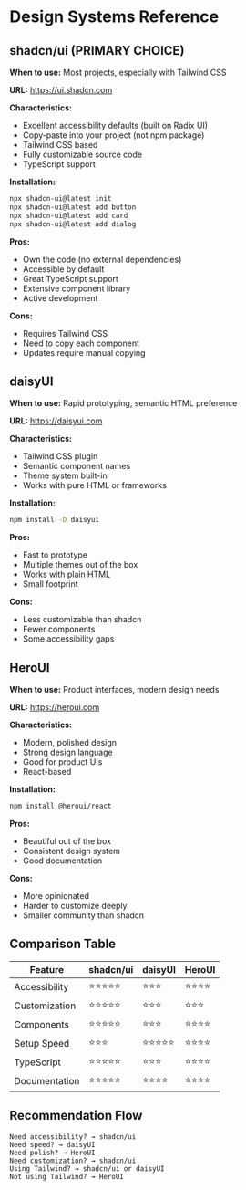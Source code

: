 # Design Systems Reference

## shadcn/ui (PRIMARY CHOICE)

**When to use:** Most projects, especially with Tailwind CSS

**URL:** https://ui.shadcn.com

**Characteristics:**
- Excellent accessibility defaults (built on Radix UI)
- Copy-paste into your project (not npm package)
- Tailwind CSS based
- Fully customizable source code
- TypeScript support

**Installation:**
```bash
npx shadcn-ui@latest init
npx shadcn-ui@latest add button
npx shadcn-ui@latest add card
npx shadcn-ui@latest add dialog
```

**Pros:**
- Own the code (no external dependencies)
- Accessible by default
- Great TypeScript support
- Extensive component library
- Active development

**Cons:**
- Requires Tailwind CSS
- Need to copy each component
- Updates require manual copying

## daisyUI

**When to use:** Rapid prototyping, semantic HTML preference

**URL:** https://daisyui.com

**Characteristics:**
- Tailwind CSS plugin
- Semantic component names
- Theme system built-in
- Works with pure HTML or frameworks

**Installation:**
```bash
npm install -D daisyui
```

**Pros:**
- Fast to prototype
- Multiple themes out of the box
- Works with plain HTML
- Small footprint

**Cons:**
- Less customizable than shadcn
- Fewer components
- Some accessibility gaps

## HeroUI

**When to use:** Product interfaces, modern design needs

**URL:** https://heroui.com

**Characteristics:**
- Modern, polished design
- Strong design language
- Good for product UIs
- React-based

**Installation:**
```bash
npm install @heroui/react
```

**Pros:**
- Beautiful out of the box
- Consistent design system
- Good documentation

**Cons:**
- More opinionated
- Harder to customize deeply
- Smaller community than shadcn

## Comparison Table

| Feature | shadcn/ui | daisyUI | HeroUI |
|---------|-----------|---------|--------|
| Accessibility | ⭐⭐⭐⭐⭐ | ⭐⭐⭐ | ⭐⭐⭐⭐ |
| Customization | ⭐⭐⭐⭐⭐ | ⭐⭐⭐ | ⭐⭐⭐ |
| Components | ⭐⭐⭐⭐⭐ | ⭐⭐⭐ | ⭐⭐⭐⭐ |
| Setup Speed | ⭐⭐⭐ | ⭐⭐⭐⭐⭐ | ⭐⭐⭐⭐ |
| TypeScript | ⭐⭐⭐⭐⭐ | ⭐⭐⭐ | ⭐⭐⭐⭐ |
| Documentation | ⭐⭐⭐⭐⭐ | ⭐⭐⭐⭐ | ⭐⭐⭐⭐ |

## Recommendation Flow

```
Need accessibility? → shadcn/ui
Need speed? → daisyUI  
Need polish? → HeroUI
Need customization? → shadcn/ui
Using Tailwind? → shadcn/ui or daisyUI
Not using Tailwind? → HeroUI
```
